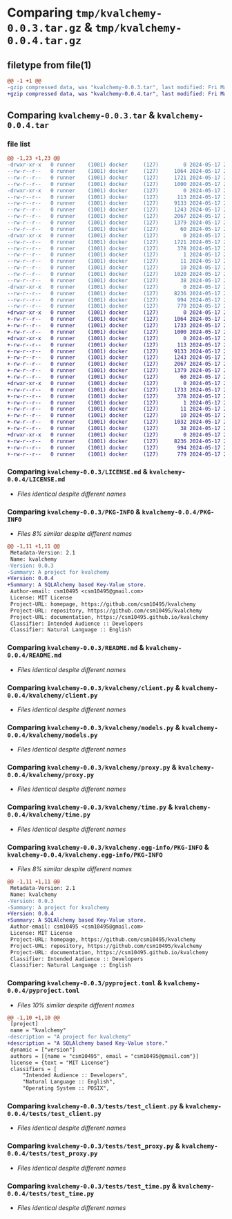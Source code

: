 # Comparing `tmp/kvalchemy-0.0.3.tar.gz` & `tmp/kvalchemy-0.0.4.tar.gz`

## filetype from file(1)

```diff
@@ -1 +1 @@
-gzip compressed data, was "kvalchemy-0.0.3.tar", last modified: Fri May 17 22:42:20 2024, max compression
+gzip compressed data, was "kvalchemy-0.0.4.tar", last modified: Fri May 17 22:49:19 2024, max compression
```

## Comparing `kvalchemy-0.0.3.tar` & `kvalchemy-0.0.4.tar`

### file list

```diff
@@ -1,23 +1,23 @@
-drwxr-xr-x   0 runner    (1001) docker     (127)        0 2024-05-17 22:42:20.359750 kvalchemy-0.0.3/
--rw-r--r--   0 runner    (1001) docker     (127)     1064 2024-05-17 22:42:12.000000 kvalchemy-0.0.3/LICENSE.md
--rw-r--r--   0 runner    (1001) docker     (127)     1721 2024-05-17 22:42:20.359750 kvalchemy-0.0.3/PKG-INFO
--rw-r--r--   0 runner    (1001) docker     (127)     1000 2024-05-17 22:42:12.000000 kvalchemy-0.0.3/README.md
-drwxr-xr-x   0 runner    (1001) docker     (127)        0 2024-05-17 22:42:20.355750 kvalchemy-0.0.3/kvalchemy/
--rw-r--r--   0 runner    (1001) docker     (127)      113 2024-05-17 22:42:12.000000 kvalchemy-0.0.3/kvalchemy/__init__.py
--rw-r--r--   0 runner    (1001) docker     (127)     9133 2024-05-17 22:42:12.000000 kvalchemy-0.0.3/kvalchemy/client.py
--rw-r--r--   0 runner    (1001) docker     (127)     1243 2024-05-17 22:42:12.000000 kvalchemy-0.0.3/kvalchemy/models.py
--rw-r--r--   0 runner    (1001) docker     (127)     2067 2024-05-17 22:42:12.000000 kvalchemy-0.0.3/kvalchemy/proxy.py
--rw-r--r--   0 runner    (1001) docker     (127)     1379 2024-05-17 22:42:12.000000 kvalchemy-0.0.3/kvalchemy/time.py
--rw-r--r--   0 runner    (1001) docker     (127)       60 2024-05-17 22:42:12.000000 kvalchemy-0.0.3/kvalchemy/values.py
-drwxr-xr-x   0 runner    (1001) docker     (127)        0 2024-05-17 22:42:20.359750 kvalchemy-0.0.3/kvalchemy.egg-info/
--rw-r--r--   0 runner    (1001) docker     (127)     1721 2024-05-17 22:42:20.000000 kvalchemy-0.0.3/kvalchemy.egg-info/PKG-INFO
--rw-r--r--   0 runner    (1001) docker     (127)      378 2024-05-17 22:42:20.000000 kvalchemy-0.0.3/kvalchemy.egg-info/SOURCES.txt
--rw-r--r--   0 runner    (1001) docker     (127)        1 2024-05-17 22:42:20.000000 kvalchemy-0.0.3/kvalchemy.egg-info/dependency_links.txt
--rw-r--r--   0 runner    (1001) docker     (127)       11 2024-05-17 22:42:20.000000 kvalchemy-0.0.3/kvalchemy.egg-info/requires.txt
--rw-r--r--   0 runner    (1001) docker     (127)       10 2024-05-17 22:42:20.000000 kvalchemy-0.0.3/kvalchemy.egg-info/top_level.txt
--rw-r--r--   0 runner    (1001) docker     (127)     1020 2024-05-17 22:42:12.000000 kvalchemy-0.0.3/pyproject.toml
--rw-r--r--   0 runner    (1001) docker     (127)       38 2024-05-17 22:42:20.359750 kvalchemy-0.0.3/setup.cfg
-drwxr-xr-x   0 runner    (1001) docker     (127)        0 2024-05-17 22:42:20.355750 kvalchemy-0.0.3/tests/
--rw-r--r--   0 runner    (1001) docker     (127)     8236 2024-05-17 22:42:12.000000 kvalchemy-0.0.3/tests/test_client.py
--rw-r--r--   0 runner    (1001) docker     (127)      994 2024-05-17 22:42:12.000000 kvalchemy-0.0.3/tests/test_proxy.py
--rw-r--r--   0 runner    (1001) docker     (127)      779 2024-05-17 22:42:12.000000 kvalchemy-0.0.3/tests/test_time.py
+drwxr-xr-x   0 runner    (1001) docker     (127)        0 2024-05-17 22:49:19.974606 kvalchemy-0.0.4/
+-rw-r--r--   0 runner    (1001) docker     (127)     1064 2024-05-17 22:49:11.000000 kvalchemy-0.0.4/LICENSE.md
+-rw-r--r--   0 runner    (1001) docker     (127)     1733 2024-05-17 22:49:19.974606 kvalchemy-0.0.4/PKG-INFO
+-rw-r--r--   0 runner    (1001) docker     (127)     1000 2024-05-17 22:49:11.000000 kvalchemy-0.0.4/README.md
+drwxr-xr-x   0 runner    (1001) docker     (127)        0 2024-05-17 22:49:19.970606 kvalchemy-0.0.4/kvalchemy/
+-rw-r--r--   0 runner    (1001) docker     (127)      113 2024-05-17 22:49:11.000000 kvalchemy-0.0.4/kvalchemy/__init__.py
+-rw-r--r--   0 runner    (1001) docker     (127)     9133 2024-05-17 22:49:11.000000 kvalchemy-0.0.4/kvalchemy/client.py
+-rw-r--r--   0 runner    (1001) docker     (127)     1243 2024-05-17 22:49:11.000000 kvalchemy-0.0.4/kvalchemy/models.py
+-rw-r--r--   0 runner    (1001) docker     (127)     2067 2024-05-17 22:49:11.000000 kvalchemy-0.0.4/kvalchemy/proxy.py
+-rw-r--r--   0 runner    (1001) docker     (127)     1379 2024-05-17 22:49:11.000000 kvalchemy-0.0.4/kvalchemy/time.py
+-rw-r--r--   0 runner    (1001) docker     (127)       60 2024-05-17 22:49:11.000000 kvalchemy-0.0.4/kvalchemy/values.py
+drwxr-xr-x   0 runner    (1001) docker     (127)        0 2024-05-17 22:49:19.974606 kvalchemy-0.0.4/kvalchemy.egg-info/
+-rw-r--r--   0 runner    (1001) docker     (127)     1733 2024-05-17 22:49:19.000000 kvalchemy-0.0.4/kvalchemy.egg-info/PKG-INFO
+-rw-r--r--   0 runner    (1001) docker     (127)      378 2024-05-17 22:49:19.000000 kvalchemy-0.0.4/kvalchemy.egg-info/SOURCES.txt
+-rw-r--r--   0 runner    (1001) docker     (127)        1 2024-05-17 22:49:19.000000 kvalchemy-0.0.4/kvalchemy.egg-info/dependency_links.txt
+-rw-r--r--   0 runner    (1001) docker     (127)       11 2024-05-17 22:49:19.000000 kvalchemy-0.0.4/kvalchemy.egg-info/requires.txt
+-rw-r--r--   0 runner    (1001) docker     (127)       10 2024-05-17 22:49:19.000000 kvalchemy-0.0.4/kvalchemy.egg-info/top_level.txt
+-rw-r--r--   0 runner    (1001) docker     (127)     1032 2024-05-17 22:49:11.000000 kvalchemy-0.0.4/pyproject.toml
+-rw-r--r--   0 runner    (1001) docker     (127)       38 2024-05-17 22:49:19.974606 kvalchemy-0.0.4/setup.cfg
+drwxr-xr-x   0 runner    (1001) docker     (127)        0 2024-05-17 22:49:19.974606 kvalchemy-0.0.4/tests/
+-rw-r--r--   0 runner    (1001) docker     (127)     8236 2024-05-17 22:49:11.000000 kvalchemy-0.0.4/tests/test_client.py
+-rw-r--r--   0 runner    (1001) docker     (127)      994 2024-05-17 22:49:11.000000 kvalchemy-0.0.4/tests/test_proxy.py
+-rw-r--r--   0 runner    (1001) docker     (127)      779 2024-05-17 22:49:11.000000 kvalchemy-0.0.4/tests/test_time.py
```

### Comparing `kvalchemy-0.0.3/LICENSE.md` & `kvalchemy-0.0.4/LICENSE.md`

 * *Files identical despite different names*

### Comparing `kvalchemy-0.0.3/PKG-INFO` & `kvalchemy-0.0.4/PKG-INFO`

 * *Files 8% similar despite different names*

```diff
@@ -1,11 +1,11 @@
 Metadata-Version: 2.1
 Name: kvalchemy
-Version: 0.0.3
-Summary: A project for kvalchemy
+Version: 0.0.4
+Summary: A SQLAlchemy based Key-Value store.
 Author-email: csm10495 <csm10495@gmail.com>
 License: MIT License
 Project-URL: homepage, https://github.com/csm10495/kvalchemy
 Project-URL: repository, https://github.com/csm10495/kvalchemy
 Project-URL: documentation, https://csm10495.github.io/kvalchemy
 Classifier: Intended Audience :: Developers
 Classifier: Natural Language :: English
```

### Comparing `kvalchemy-0.0.3/README.md` & `kvalchemy-0.0.4/README.md`

 * *Files identical despite different names*

### Comparing `kvalchemy-0.0.3/kvalchemy/client.py` & `kvalchemy-0.0.4/kvalchemy/client.py`

 * *Files identical despite different names*

### Comparing `kvalchemy-0.0.3/kvalchemy/models.py` & `kvalchemy-0.0.4/kvalchemy/models.py`

 * *Files identical despite different names*

### Comparing `kvalchemy-0.0.3/kvalchemy/proxy.py` & `kvalchemy-0.0.4/kvalchemy/proxy.py`

 * *Files identical despite different names*

### Comparing `kvalchemy-0.0.3/kvalchemy/time.py` & `kvalchemy-0.0.4/kvalchemy/time.py`

 * *Files identical despite different names*

### Comparing `kvalchemy-0.0.3/kvalchemy.egg-info/PKG-INFO` & `kvalchemy-0.0.4/kvalchemy.egg-info/PKG-INFO`

 * *Files 8% similar despite different names*

```diff
@@ -1,11 +1,11 @@
 Metadata-Version: 2.1
 Name: kvalchemy
-Version: 0.0.3
-Summary: A project for kvalchemy
+Version: 0.0.4
+Summary: A SQLAlchemy based Key-Value store.
 Author-email: csm10495 <csm10495@gmail.com>
 License: MIT License
 Project-URL: homepage, https://github.com/csm10495/kvalchemy
 Project-URL: repository, https://github.com/csm10495/kvalchemy
 Project-URL: documentation, https://csm10495.github.io/kvalchemy
 Classifier: Intended Audience :: Developers
 Classifier: Natural Language :: English
```

### Comparing `kvalchemy-0.0.3/pyproject.toml` & `kvalchemy-0.0.4/pyproject.toml`

 * *Files 10% similar despite different names*

```diff
@@ -1,10 +1,10 @@
 [project]
 name = "kvalchemy"
-description = "A project for kvalchemy"
+description = "A SQLAlchemy based Key-Value store."
 dynamic = ["version"]
 authors = [{name = "csm10495", email = "csm10495@gmail.com"}]
 license = {text = "MIT License"}
 classifiers = [
     "Intended Audience :: Developers",
     "Natural Language :: English",
     "Operating System :: POSIX",
```

### Comparing `kvalchemy-0.0.3/tests/test_client.py` & `kvalchemy-0.0.4/tests/test_client.py`

 * *Files identical despite different names*

### Comparing `kvalchemy-0.0.3/tests/test_proxy.py` & `kvalchemy-0.0.4/tests/test_proxy.py`

 * *Files identical despite different names*

### Comparing `kvalchemy-0.0.3/tests/test_time.py` & `kvalchemy-0.0.4/tests/test_time.py`

 * *Files identical despite different names*

